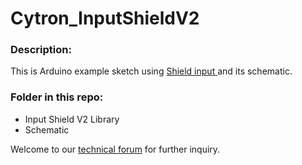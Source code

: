 # Cytron_InputShieldV2
<h3>Description:</h3>
This is Arduino example sketch using <a href="http://www.cytron.com.my/p-shield-input2" target="_blank"> Shield input </a> and its schematic.<br/>
<h3>Folder in this repo:</h3>
<ul><li>Input Shield V2 Library</li>
<li>Schematic</li></ul>

Welcome to our <a href="http://forum.cytron.com.my/" target="_blank"> technical forum</a> for further inquiry. 
